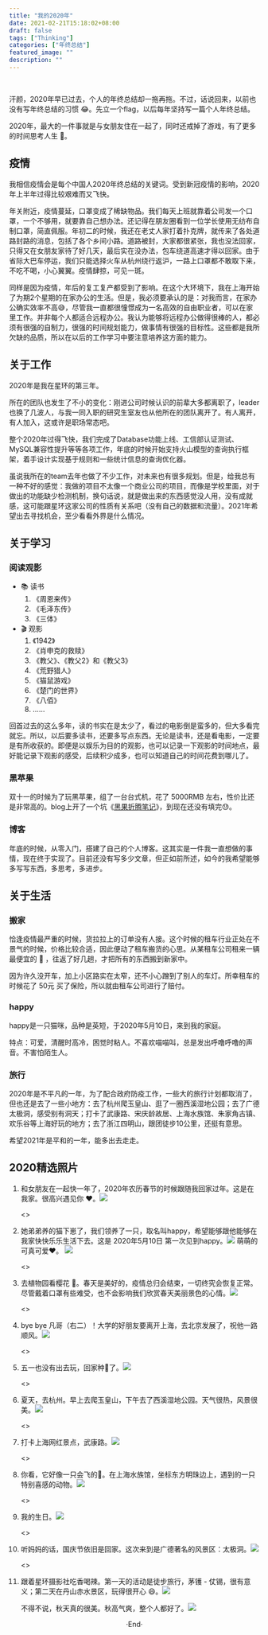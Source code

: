 ```yaml
---
title: "我的2020年"
date: 2021-02-21T15:18:02+08:00
draft: false
tags: ["Thinking"]
categories: ["年终总结"]
featured_image: ""
description: ""
---
```


<br>

汗颜，2020年早已过去，个人的年终总结却一拖再拖。不过，话说回来，以前也没有写年终总结的习惯 😂。先立一个flag，以后每年坚持写一篇个人年终总结。

2020年，最大的一件事就是与女朋友住在一起了，同时还戒掉了游戏，有了更多的时间思考人生 🤔。

## 疫情

我相信疫情会是每个中国人2020年终总结的关键词。受到新冠疫情的影响，2020年上半年过得比较艰难而又飞快。

年关附近，疫情蔓延，口罩变成了稀缺物品。我们每天上班就靠着公司发一个口罩，一个不够用，就要靠自己想办法。还记得在朋友圈看到一位学长使用无纺布自制口罩，简直佩服。年初二的时候，我还在老丈人家打着扑克牌，就传来了各处道路封路的消息，包括了各个乡间小路。道路被封，大家都很紧张，我也没法回家，只得又在女朋友家待了好几天，最后实在没办法，包车绕道高速才得以回家。由于省际大巴车停运，我们只能选择火车从杭州绕行返沪，一路上口罩都不敢取下来，不吃不喝，小心翼翼。疫情肆掠，可见一斑。

同样是因为疫情，年后的复工复产都受到了影响。在这个大环境下，我在上海开始了为期2个星期的在家办公的生活。但是，我必须要承认的是：对我而言，在家办公确实效率不高😅，尽管我一直都很憧憬成为一名高效的自由职业者，可以在家里工作。并非每个人都适合远程办公。我认为能够将远程办公做得很棒的人，都必须有很强的自制力，很强的时间规划能力，做事情有很强的目标性。这些都是我所欠缺的品质，所以在以后的工作学习中要注意培养这方面的能力。

## 关于工作

2020年是我在星环的第三年。

所在的团队也发生了不小的变化：刚进公司时候认识的前辈大多都离职了，leader也换了几波人，与我一同入职的研究生室友也从他所在的团队离开了。有人离开，有人加入，这或许是职场常态吧。

整个2020年过得飞快，我们完成了Database功能上线、工信部认证测试、MySQL兼容性提升等等各项工作，年底的时候开始支持火山模型的查询执行框架，着手设计实现基于规则和一些统计信息的查询优化器。

虽说我所在的team去年也做了不少工作，对未来也有很多规划。但是，给我总有一种不好的感觉：我做的项目不太像一个商业公司的项目，而像是学校里面，对于做出的功能缺少检测机制，换句话说，就是做出来的东西感觉没人用，没有成就感，这可能跟星环这家公司的性质有关系吧（没有自己的数据和流量）。2021年希望出去寻找机会，至少看看外界是什么情况。

## 关于学习

### 阅读观影

- 📚 读书
  1. 《周恩来传》
  2. 《毛泽东传》
  3. 《三体》
- 🎬 观影
  1. 《1942》
  2. 《肖申克的救赎》
  3. 《教父》、《教父2》和《教父3》
  4. 《荒野猎人》
  5. 《猫鼠游戏》
  6. 《楚门的世界》
  7. 《八佰》
  8. ……

回首过去的这么多年，读的书实在是太少了，看过的电影倒是蛮多的，但大多看完就忘。所以，以后要多读书，还要多写点东西。无论是读书，还是看电影，一定要是有所收获的。即便是以娱乐为目的的观影，也可以记录一下观影的时间地点，最好能记录下观影的感受，后续积少成多，也可以知道自己的时间花费到哪儿了。

### 黑苹果

双十一的时候为了玩黑苹果，组了一台台式机，花了 5000RMB 左右，性价比还是非常高的。blog上开了一个坑《[黑果折腾笔记](https://longfeis.me/2020/hackintosh/)》，到现在还没有填完😓。

### 博客

年底的时候，从零入门，搭建了自己的个人博客。这其实是一件我一直想做的事情，现在终于实现了。目前还没有写多少文章，但正如前所述，如今的我希望能够多写写东西，多思考，多进步。

## 关于生活

### 搬家

恰逢疫情最严重的时候，货拉拉上的订单没有人接。这个时候的租车行业正处在不景气的时候，价格比较合适，因此便动了租车搬货的心思。从某租车公司租来一辆最便宜的 🚗 ，往返了好几趟，才把所有的东西搬到新家中。

因为许久没开车，加上小区路实在太窄，还不小心蹭到了别人的车灯。所幸租车的时候花了 50元 买了保险，所以就由租车公司进行了赔付。

### happy

happy是一只猫咪，品种是英短，于2020年5月10日，来到我的家庭。

特点：可爱，清醒时高冷，困觉时粘人。不喜欢喵喵叫，总是发出呼噜呼噜的声音。不害怕陌生人。

### 旅行

2020年是不平凡的一年，为了配合政府防疫工作，一些大的旅行计划都取消了，但也还是去了一些小地方：去了杭州爬玉皇山、逛了一圈西溪湿地公园；去了广德太极洞，感受别有洞天；打卡了武康路、宋庆龄故居、上海水族馆、朱家角古镇、欢乐谷等上海好玩的地方；去了浙江四明山，跟团徒步10公里，还挺有意思。

希望2021年是平和的一年，能多出去走走。

## 2020精选照片

1. 和女朋友在一起快一年了，2020年农历春节的时候跟随我回家过年。这是在我家。很高兴遇见你 ❤️。![](https://cdn.jsdelivr.net/gh/lxxgfeis/myImage/my-2020/hands.jpeg)

   <>

2. 她弟弟养的猫下崽了，我们领养了一只，取名叫happy，希望能够跟他能够在我家快快乐乐生活下去。这是 2020年5月10日 第一次见到happy。![](https://cdn.jsdelivr.net/gh/lxxgfeis/myImage/my-2020/firstmeet.jpeg)
   萌萌的可真可爱❤️。
   ![](https://cdn.jsdelivr.net/gh/lxxgfeis/myImage/my-2020/small_happy.jpeg)

   <>

3. 去植物园看樱花 🌸。春天是美好的，疫情总归会结束，一切终究会恢复正常。尽管戴着口罩有些难受，也不会影响我们欣赏春天美丽景色的心情。![](https://cdn.jsdelivr.net/gh/lxxgfeis/myImage/my-2020/mygfathz.jpeg)

   <>

4. bye bye 凡哥（右二）！大学的好朋友要离开上海，去北京发展了，祝他一路顺风。![](https://cdn.jsdelivr.net/gh/lxxgfeis/myImage/my-2020/byebye-wf.jpeg)

   <>

5. 五一也没有出去玩，回家种🍍了。![](https://cdn.jsdelivr.net/gh/lxxgfeis/myImage/my-2020/plant.jpeg)

   <>

6. 夏天，去杭州。早上去爬玉皇山，下午去了西溪湿地公园。天气很热，风景很美。![](https://cdn.jsdelivr.net/gh/lxxgfeis/myImage/my-2020/gf-hz.jpeg)

   <>

7. 打卡上海网红景点，武康路。![](https://cdn.jsdelivr.net/gh/lxxgfeis/myImage/my-2020/WuKangRoad.jpeg)

   <>

8. 你看，它好像一只会飞的🐷。在上海水族馆，坐标东方明珠边上，遇到的一只特别喜感的动物。![](https://cdn.jsdelivr.net/gh/lxxgfeis/myImage/my-2020/flypig.jpeg)

   <>

9. 我的生日。![](https://cdn.jsdelivr.net/gh/lxxgfeis/myImage/my-2020/happy_birthday2.jpeg)

   <>

10. 听妈妈的话，国庆节依旧是回家。这次来到是广德著名的风景区：太极洞。![](https://cdn.jsdelivr.net/gh/lxxgfeis/myImage/my-2020/tjd.jpeg)

    <>

11. 跟着星环摄影社吃香喝辣。第一天的活动是徒步旅行，茅镬 - 仗锡，很有意义；第二天在丹山赤水景区，玩得很开心 😄。![](https://cdn.jsdelivr.net/gh/lxxgfeis/myImage/my-2020/hiking.jpeg)

    不得不说，秋天真的很美。秋高气爽，整个人都好了。![](https://cdn.jsdelivr.net/gh/lxxgfeis/myImage/my-2020/me-dscs.jpeg)





<center>  ·End·  </center>
